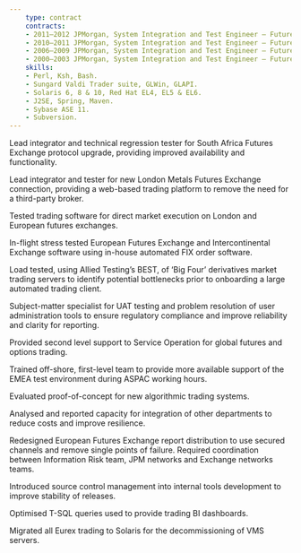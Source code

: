 ```yaml
---
    type: contract
    contracts:
    - 2011–2012 JPMorgan, System Integration and Test Engineer — Futures and Options
    - 2010–2011 JPMorgan, System Integration and Test Engineer — Futures and Options
    - 2006–2009 JPMorgan, System Integration and Test Engineer — Futures and Options
    - 2000–2003 JPMorgan, System Integration and Test Engineer — Futures and Options
    skills:
    - Perl, Ksh, Bash.
    - Sungard Valdi Trader suite, GLWin, GLAPI.
    - Solaris 6, 8 & 10, Red Hat EL4, EL5 & EL6.
    - J2SE, Spring, Maven.
    - Sybase ASE 11.
    - Subversion.
--- 
```

Lead integrator and technical regression tester for South Africa Futures Exchange protocol upgrade, providing improved availability and functionality.

Lead integrator and tester for new London Metals Futures Exchange connection, providing a web-based trading platform to remove the need for a third-party broker.

Tested trading software for direct market execution on London and European futures exchanges.

In-flight stress tested European Futures Exchange and Intercontinental Exchange software using in-house automated FIX order software.

Load tested, using Allied Testing’s BEST, of ‘Big Four’ derivatives market trading servers to identify potential bottlenecks prior to onboarding a large automated trading client.

Subject-matter specialist for UAT testing and problem resolution of user administration tools to ensure regulatory compliance and improve reliability and clarity for reporting.

Provided second level support to Service Operation for global futures and options trading.

Trained off-shore, first-level team to provide more available support of the EMEA test environment during ASPAC working hours.

Evaluated proof-of-concept for new algorithmic trading systems.

Analysed and reported capacity for integration of other departments to reduce costs and improve resilience.

Redesigned European Futures Exchange report distribution to use secured channels and remove single points of failure. Required coordination between Information Risk team, JPM networks and Exchange networks teams.

Introduced source control management into internal tools development to improve stability of releases.

Optimised T-SQL queries used to provide trading BI dashboards.

Migrated all Eurex trading to Solaris for the decommissioning of VMS servers.
